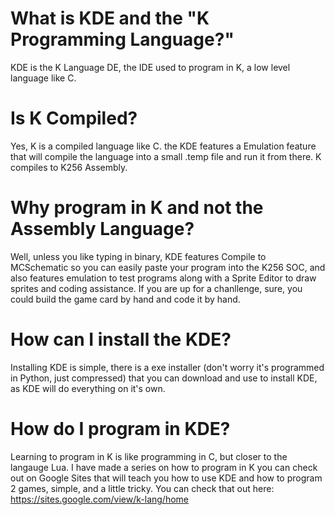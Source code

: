 # What is KDE and the "K Programming Language?"

KDE is the K Language DE, the IDE used to program in K, a low level language like C.

# Is K Compiled?

Yes, K is a compiled language like C. the KDE features a Emulation feature that will compile the language into a small .temp file and run it from there. K compiles to K256 Assembly.

# Why program in K and not the Assembly Language?

Well, unless you like typing in binary, KDE features Compile to MCSchematic so you can easily paste your program into the K256 SOC, and also features emulation to test programs along with a Sprite Editor to draw sprites and coding assistance. If you are up for a chanllenge, sure, you could build the game card by hand and code it by hand.

# How can I install the KDE?

Installing KDE is simple, there is a exe installer (don't worry it's programmed in Python, just compressed) that you can download and use to install KDE, as KDE will do everything on it's own.

# How do I program in KDE?

Learning to program in K is like programming in C, but closer to the langauge Lua. I have made a series on how to program in K you can check out on Google Sites that will teach you how to use KDE and how to program 2 games, simple, and a little tricky. You can check that out here: https://sites.google.com/view/k-lang/home
